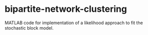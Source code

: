 # bipartite-network-clustering

MATLAB code for implementation of a likelihood approach to fit the stochastic block model.

